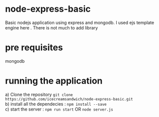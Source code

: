 # node-express-basic
  Basic nodejs application using express and mongodb. I used ejs template engine here . There is not much to add library 
# pre requisites
  mongodb
# running the application
a) Clone the repository `git clone https://github.com/icecreamsandwich/node-express-basic.git` <br>
b) install all the dependecies : `npm install --save`<br>
c) start the server : `npm run start` OR  `node server.js`<br>

